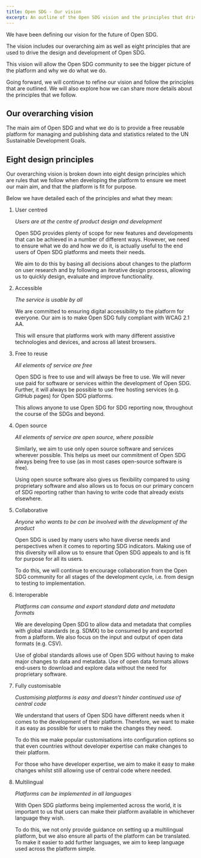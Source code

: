 ```yaml
---
title: Open SDG - Our vision
excerpt: An outline of the Open SDG vision and the principles that drive the development of Open SDG
---
```


We have been defining our vision for the future of Open SDG.

The vision includes our overarching aim as well as eight principles that are used to drive the design and development of Open SDG.

This vision will allow the Open SDG community to see the bigger picture of the platform and why we do what we do.

Going forward, we will continue to refine our vision and follow the principles that are outlined. We will also explore how we can share more details about the principles that we follow.

## Our overarching vision

The main aim of Open SDG and what we do is to provide a free reusable platform for managing and publishing data and statistics related to the UN Sustainable Development Goals. 

## Eight design principles

Our overarching vision is broken down into eight design principles which are rules that we follow when developing the platform to ensure we meet our main aim, and that the platform is fit for purpose.

Below we have detailed each of the principles and what they mean:

1. User centred

    *Users are at the centre of product design and development*
    
    Open SDG provides plenty of scope for new features and developments that can be achieved in a number of different ways. However, we need to ensure what we do and how we do it, is actually useful to the end users of Open SDG platforms and meets their needs.
    
    We aim to do this by basing all decisions about changes to the platform on user research and by following an iterative design process, allowing us to quickly design, evaluate and improve functionality.  

2. Accessible

    *The service is usable by all*
    
    We are committed to ensuring digital accessibility to the platform for everyone. Our aim is to make Open SDG fully compliant with WCAG 2.1 AA.
    
    This will ensure that platforms work with many different assistive technologies and devices, and across all latest browsers.

3. Free to reuse
    
    *All elements of service are free*
    
    Open SDG is free to use and will always be free to use. We will never use paid for software or services within the development of Open SDG. Further, it will always be possible to use free hosting services (e.g. GitHub pages) for Open SDG platforms.
    
    This allows anyone to use Open SDG for SDG reporting now, throughout the course of the SDGs and beyond.
  
4. Open source

    *All elements of service are open source, where possible*
    
    Similarly, we aim to use only open source software and services wherever possible. This helps us meet our commitment of Open SDG always being free to use (as in most cases open-source software is free).
    
    Using open source software also gives us flexibility compared to using proprietary software and also allows us to focus on our primary concern of SDG reporting rather than having to write code that already exists elsewhere.

5. Collaborative

    *Anyone who wants to be can be involved with the development of the product*
    
    Open SDG is used by many users who have diverse needs and perspectives when it comes to reporting SDG indicators. Making use of this diversity will allow us to ensure that Open SDG appeals to and is fit for purpose for all its users.
    
    To do this, we will continue to encourage collaboration from the Open SDG community for all stages of the development cycle, i.e. from design to testing to implementation.

6. Interoperable
    
    *Platforms can consume and export standard data and metadata formats*
    
    We are developing Open SDG to allow data and metadata that complies with global standards (e.g. SDMX) to be consumed by and exported from a platform. We also focus on the input and output of open data formats (e.g. CSV).
    
    Use of global standards allows use of Open SDG without having to make major changes to data and metadata. Use of open data formats allows end-users to download and explore data without the need for proprietary software.

 7. Fully customisable
 
    *Customising platforms is easy and doesn’t hinder continued use of central code*
    
    We understand that users of Open SDG have different needs when it comes to the development of their platform. Therefore, we want to make it as easy as possible for users to make the changes they need.
    
    To do this we make popular customisations into configuration options so that even countries without developer expertise can make changes to their platform.
    
    For those who have developer expertise, we aim to make it easy to make changes whilst still allowing use of central code where needed.

8. Multilingual

    *Platforms can be implemented in all languages*
    
    With Open SDG platforms being implemented across the world, it is important to us that users can make their platform available in whichever language they wish.
    
    To do this, we not only provide guidance on setting up a multilingual platform, but we also ensure all parts of the platform can be translated. To make it easier to add further languages, we aim to keep language used across the platform simple.
